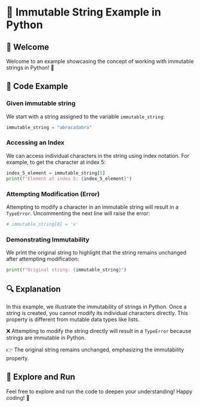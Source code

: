 
# 🚀 Immutable String Example in Python

## 🎉 Welcome

Welcome to an example showcasing the concept of working with immutable strings in Python! 🐍

## 📜 Code Example

### Given immutable string
We start with a string assigned to the variable `immutable_string`:

```python
immutable_string = "abracadabra"
```

### Accessing an Index
We can access individual characters in the string using index notation. For example, to get the character at index 5:

```python
index_5_element = immutable_string[5]
print(f"Element at index 5: {index_5_element}")
```

### Attempting Modification (Error)
Attempting to modify a character in an immutable string will result in a `TypeError`. Uncommenting the next line will raise the error:

```python
# immutable_string[0] = 'x'
```

### Demonstrating Immutability
We print the original string to highlight that the string remains unchanged after attempting modification:

```python
print(f"Original string: {immutable_string}")
```

## 🔍 Explanation

In this example, we illustrate the immutability of strings in Python. Once a string is created, you cannot modify its individual characters directly. This property is different from mutable data types like lists.

❌ Attempting to modify the string directly will result in a `TypeError` because strings are immutable in Python.

👉 The original string remains unchanged, emphasizing the immutability property.

## 🚀 Explore and Run

Feel free to explore and run the code to deepen your understanding! Happy coding! 🚀
```


